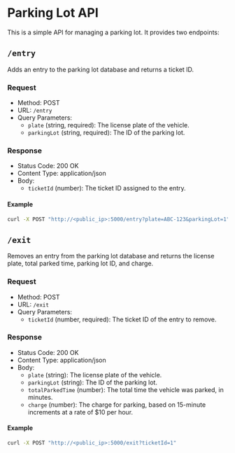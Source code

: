 # Parking Lot API

This is a simple API for managing a parking lot. It provides two endpoints:

## `/entry`

Adds an entry to the parking lot database and returns a ticket ID.

### Request

- Method: POST
- URL: `/entry`
- Query Parameters:
    - `plate` (string, required): The license plate of the vehicle.
    - `parkingLot` (string, required): The ID of the parking lot.

### Response

- Status Code: 200 OK
- Content Type: application/json
- Body:
    - `ticketId` (number): The ticket ID assigned to the entry.

#### Example

```bash
curl -X POST "http://<public_ip>:5000/entry?plate=ABC-123&parkingLot=1"
```

## `/exit`

Removes an entry from the parking lot database and returns the license plate, total parked time, parking lot ID, and charge.

### Request

- Method: POST
- URL: `/exit`
- Query Parameters:
    - `ticketId` (number, required): The ticket ID of the entry to remove.

### Response

- Status Code: 200 OK
- Content Type: application/json
- Body:
    - `plate` (string): The license plate of the vehicle.
    - `parkingLot` (string): The ID of the parking lot.
    - `totalParkedTime` (number): The total time the vehicle was parked, in minutes.
    - `charge` (number): The charge for parking, based on 15-minute increments at a rate of $10 per hour.

#### Example

```bash
curl -X POST "http://<public_ip>:5000/exit?ticketId=1"
```